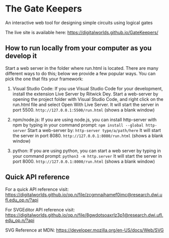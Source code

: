 # The Gate Keepers
An interactive web tool for designing simple circuits using logical gates

The live site is available here:
https://digitalworlds.github.io/GateKeepers/

## How to run locally from your computer as you develop it
Start a web server in the folder where run.html is located. There are many different ways to do this; below we provide a few popular ways. 
You can pick the one that fits your framework:

1. Visual Studio Code:
If you use Visual Studio Code for your development, install the extension Live Server by Ritwick Dey. 
Start a web-server by opening the project folder with Visual Studio Code, and right click on the run.html file and select Open With Live Server.
It will start the server in port 5500.
`http://127.0.0.1:5500/run.html` (shows a blank window)

2. npm/node.js:
If you are using node.js, you can install http-server with npm by typing in your command prompt: `npm install --global http-server`
Start a web-server by: `http-server type/a/path/here`
It will start the server in port 8080.
`http://127.0.0.1:8080/run.html`  (shows a blank window)

3. python:
If you are using python, you can start a web server by typing in your command prompt: `python3 -m http.server`
It will start the server in port 8000.
`http://127.0.0.1:8000/run.html`  (shows a blank window)

## Quick API reference

For a quick API reference visit:
https://digitalworlds.github.io/op.n/file/zcgmnajhamef0imc@research.dwi.ufl.edu_op.n/?api

For SVGEditor API reference visit:
https://digitalworlds.github.io/op.n/file/8gwdotsoaxrlz3p1@research.dwi.ufl.edu_op.n/?api

SVG Reference at MDN:
https://developer.mozilla.org/en-US/docs/Web/SVG

